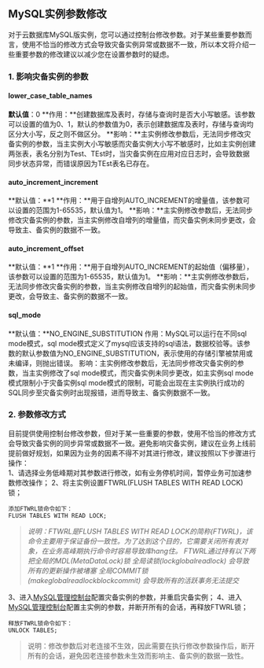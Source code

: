
## MySQL实例参数修改
对于云数据库MySQL版实例，您可以通过控制台修改参数。对于某些重要参数而言，使用不恰当的修改方式会导致灾备实例异常或数据不一致，所以本文将介绍一些重要参数的修改建议以减少您在设置参数时的疑虑。


### 1. 影响灾备实例的参数

#### lower_case_table_names
**默认值**：0
**作用：**创建数据库及表时，存储与查询时是否大小写敏感。该参数可以设置的值为0、1，默认的参数值为0，表示创建数据库及表时，存储与查询均区分大小写，反之则不做区分。
**影响：**主实例修改参数后，无法同步修改灾备实例的参数，当主实例大小写敏感而灾备实例大小写不敏感时，比如主实例创建两张表，表名分别为Test、TEst时，当灾备实例在应用对应日志时，会导致数据同步状态异常，而错误原因为TEst表名已存在。



#### auto_increment_increment
**默认值：**1
**作用：**用于自增列AUTO_INCREMENT的增量值，该参数可以设置的范围为1-65535，默认值为1。
**影响：**主实例修改参数后，无法同步修改灾备实例的参数，当主实例修改自增列的增量值，而灾备实例未同步更改，会导致主、备实例的数据不一致。
#### auto_increment_offset
**默认值：**1
**作用：**用于自增列AUTO_INCREMENT的起始值（偏移量），该参数可以设置的范围为1-65535，默认值为1。
**影响：**主实例修改参数后，无法同步修改灾备实例的参数，当主实例修改自增列的起始值，而灾备实例未同步更改，会导致主、备实例的数据不一致。
#### sql_mode
**默认值：**NO_ENGINE_SUBSTITUTION
作用：MySQL可以运行在不同sql mode模式，sql mode模式定义了mysql应该支持的sql语法，数据校验等。该参数的默认参数值为NO_ENGINE_SUBSTITUTION，表示使用的存储引擎被禁用或未编译，则抛出错误。
影响：主实例修改参数后，无法同步修改灾备实例的参数，当主实例修改了sql mode模式，而灾备实例未同步更改，如主实例sql mode模式限制小于灾备实例sql mode模式的限制，可能会出现在主实例执行成功的SQL同步至灾备实例时出现报错，进而导致主、备实例数据不一致。

### 2. 参数修改方式
目前提供使用控制台修改参数，但对于某一些重要的参数，使用不恰当的修改方式会导致灾备实例的同步异常或数据不一致。避免影响灾备实例，建议在业务上线前提前做好规划，如果因为业务的因素不得不对其进行修改，建议按照以下步骤进行操作：<br>
1、请选择业务低峰期对其参数进行修改，如有业务停机时间，暂停业务可加速参数修改操作；
2、将主实例设置FTWRL(FLUSH TABLES WITH READ LOCK)锁；

`添加FTWRL锁命令如下：`<br>
`FLUSH TABLES WITH READ LOCK;`

> *说明：FTWRL是FLUSH TABLES WITH READ LOCK的简称(FTWRL)，该命令主要用于保证备份一致性。为了达到这个目的，它需要关闭所有表对象，在业务高峰期执行命令时容易导致库hang住。 FTWRL通过持有以下两把全局的MDL(MetaDataLock)锁*
 *全局读锁(lockglobalreadlock) 会导致所有的更新操作被堵塞*
 *全局COMMIT锁(makeglobalreadlockblockcommit) 会导致所有的活跃事务无法提交*


3、进入<a href="https://console.cloud.tencent.com/" target="_blank">MySQL管理控制台</a>配置灾备实例的参数，并重启灾备实例；
4、进入<a href="https://console.cloud.tencent.com/" target="_blank">MySQL管理控制台</a>配置主实例的参数，并断开所有的会话，再释放FTWRL锁；

`释放FTWRL锁命令如下：`<br>
`UNLOCK TABLES;`

>  说明：修改参数后对老连接不生效，因此需要在执行修改参数操作后，断开所有的会话，避免因老连接参数未生效而影响主、备实例的数据一致性。












